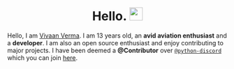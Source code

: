 <h1 align="center">Hello. <img src="https://media.giphy.com/media/hvRJCLFzcasrR4ia7z/giphy.gif" width="30px"></h1>

Hello, I am [Vivaan Verma](https://vivaanverma.com/). I am 13 years old, an **avid aviation enthusiast** and a **developer**.
I am also an open source enthusiast and enjoy contributing to major projects. I have been deemed a **@Contributor** over [`@python-discord`](https://github.com/python-discord) which you can join [here](https://discord.gg/python).
